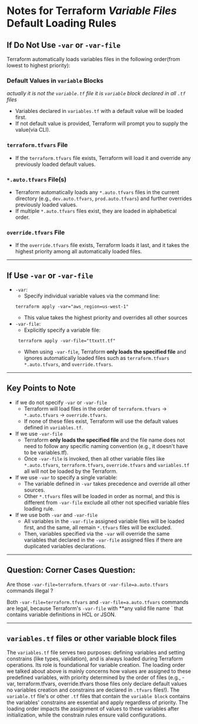 # Notes for Terraform _Variable Files_ Default Loading Rules

## If Do Not Use `-var` or `-var-file`

Terraform automatically loads variables files in the following order(from lowest to highest priority):

### Default Values in `variable` Blocks

_actually it is not the `variable.tf` file it is `variable` block declared in all
`.tf` files_

* Variables declared in `variables.tf` with a default value will be loaded first.
* If not default value is provided, Terraform will prompt you to supply the value(via CLI).

### `terraform.tfvars` File

* If the `terraform.tfvars` file exists, Terraform will load it and override any previously loaded default values.

### `*.auto.tfvars` File(s)

* Terraform automatically loads any `*.auto.tfvars` files in the current directory (e.g., `dev.auto.tfvars`,
  `prod.auto.tfvars`) and further overrides previously loaded values.
* If multiple `*.auto.tfvars` files exist, they are loaded in alphabetical order.

### `override.tfvars` File

* If the `override.tfvars` file exists, Terraform loads it last, and it takes the highest priority among all
  automatically loaded files.

---

## If Use `-var` or `-var-file`

- `-var`:
    - Specify individual variable values via the command line:
  ```shell
  terraform apply -var="aws_region=us-west-1"
  ```
    - This value takes the highest priority and overrides all other sources
- `-var-file`:
    - Explicitly specify a variable file:
  ```shell
   terraform apply -var-file="ttxxtt.tf"
  ```
    - When using `-var-file`, Terraform **only loads the specified file** and ignores automatically loaded files such as
      `terraform.tfvars` `*.auto.tfvars`, and `override.tfvars`.

--- 

## Key Points to Note

- if we do not specify `-var` or `-var-file`
    - Terraform will load files in the order of `terraform.tfvars` -> `*.auto.tfvars` -> `override.tfvars`.
    - If none of these files exist, Terraform will use the default values defined in `variables.tf`.
- If we use `-var-file`
    - Terraform **only loads the specified file** and the file name does not need to follow any specific naming
      convention (e.g., it doesn't have to be variables.tf).
    - Once `-var-file` is invoked, then all other variable files like `*.auto.tfvars`, `terraform.tfvars`,
      `override.tfvars` and `variables.tf` all will not be loaded by the Terraform.
- If we use `-var` to specify a single variable:
    - The variable defined in `-var` takes precedence and override all other sources.
    - Other `*.tfvars` files will be loaded in order as normal, and this is different from `-var-file` exclude all other
      not specified variable files loading rule.
- If we use both `-var` and `-var-file`
    - All variables in the `-var-file` assigned variable files will be loaded first, and the same, all remain `*.tfvars`
      files will be excluded.
    - Then, variables specified via the `-var` will override the same variables that declared in the `-var-file`
      assigned files if there are duplicated variables declarations.

--- 

## Question: Corner Cases Question:

Are those `-var-file=terraform.tfvars` or `-var-file=a.auto.tfvars` commands illegal ?

Both `-var-file=terraform.tfvars` and `-var-file=a.auto.tfvars` commands are legal, because Terraform's `-var-file`
with **any valid file name ` that contains variable definitions in HCL or JSON.

--- 

## `variables.tf` files or other variable block files

The `variables.tf` file serves two purposes: defining variables and setting constrains (like types, validation), and is
always loaded during Terraform operations. Its role is foundational for variable creation. The loading order we talked
about above is mainly concerns how values are assigned to these predefined variables, with priority determined by the
order of files (e.g., -var, terraform.tfvars, override.tfvars those files only declare default values no variables
creation and constrains are declared in `.tfvars` files!). The `variable.tf` file's or other `.tf` files that contain
the `variable block` contains the variables' constrains are essential and apply regardless of priority. The loading
order impacts the assignment of values to these variables after initialization, while the constrain rules ensure valid
configurations. 
